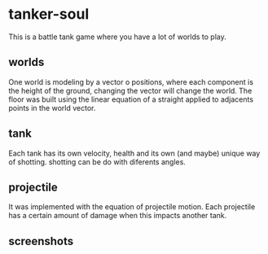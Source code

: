 # tanker-soul

This is a battle tank game where you have a lot of worlds to play.

## worlds
One world is modeling by a vector o positions, where each component is the height of the ground, changing the vector will change the world.
The floor was built using the linear equation of a straight applied to adjacents points in the world vector.

## tank
Each tank has its own velocity, health and its own (and maybe) unique way of shotting.
shotting can be do with diferents angles.

## projectile
It was implemented with the equation of projectile motion.
Each projectile has a certain amount of damage when this impacts another tank.

## screenshots
